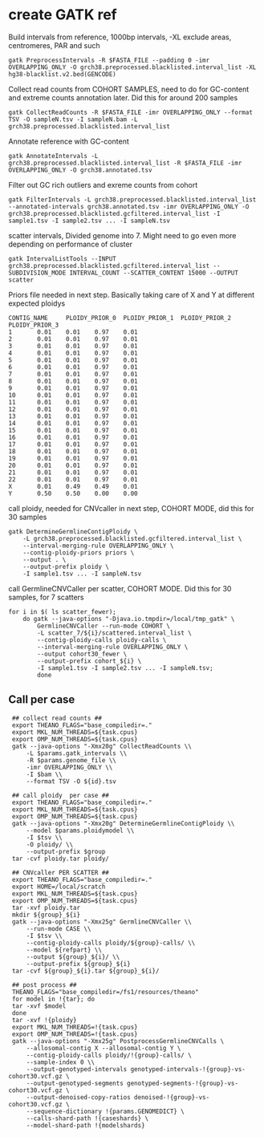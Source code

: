 # create GATK ref

Build intervals from reference, 1000bp intervals, -XL exclude areas, centromeres, PAR and such

`gatk PreprocessIntervals -R $FASTA_FILE --padding 0 -imr OVERLAPPING_ONLY -O grch38.preprocessed.blacklisted.interval_list -XL hg38-blacklist.v2.bed(GENCODE)`

Collect read counts from COHORT SAMPLES, need to do for GC-content and extreme counts annotation later. Did this for around 200 samples

`gatk CollectReadCounts -R $FASTA_FILE -imr OVERLAPPING_ONLY --format TSV -O sampleN.tsv -I sampleN.bam -L grch38.preprocessed.blacklisted.interval_list`

Annotate reference with GC-content

`gatk AnnotateIntervals -L grch38.preprocessed.blacklisted.interval_list -R $FASTA_FILE -imr OVERLAPPING_ONLY -O grch38.annotated.tsv`

Filter out GC rich outliers and exreme counts from cohort

`gatk FilterIntervals -L grch38.preprocessed.blacklisted.interval_list --annotated-intervals grch38.annotated.tsv -imr OVERLAPPING_ONLY -O grch38.preprocessed.blacklisted.gcfiltered.interval_list -I sample1.tsv -I sample2.tsv ... -I sampleN.tsv`

scatter intervals, Divided genome into 7. Might need to go even more depending on performance of cluster

`gatk IntervalListTools --INPUT grch38.preprocessed.blacklisted.gcfiltered.interval_list --SUBDIVISION_MODE INTERVAL_COUNT --SCATTER_CONTENT 15000 --OUTPUT scatter`

Priors file needed in next step. Basically taking care of X and Y at different expected ploidys

```
CONTIG_NAME     PLOIDY_PRIOR_0  PLOIDY_PRIOR_1  PLOIDY_PRIOR_2  PLOIDY_PRIOR_3
1       0.01    0.01    0.97    0.01
2       0.01    0.01    0.97    0.01
3       0.01    0.01    0.97    0.01
4       0.01    0.01    0.97    0.01
5       0.01    0.01    0.97    0.01
6       0.01    0.01    0.97    0.01
7       0.01    0.01    0.97    0.01
8       0.01    0.01    0.97    0.01
9       0.01    0.01    0.97    0.01
10      0.01    0.01    0.97    0.01
11      0.01    0.01    0.97    0.01
12      0.01    0.01    0.97    0.01
13      0.01    0.01    0.97    0.01
14      0.01    0.01    0.97    0.01
15      0.01    0.01    0.97    0.01
16      0.01    0.01    0.97    0.01
17      0.01    0.01    0.97    0.01
18      0.01    0.01    0.97    0.01
19      0.01    0.01    0.97    0.01
20      0.01    0.01    0.97    0.01
21      0.01    0.01    0.97    0.01
22      0.01    0.01    0.97    0.01
X       0.01    0.49    0.49    0.01
Y       0.50    0.50    0.00    0.00
```

call ploidy, needed for CNVcaller in next step, COHORT MODE, did this for 30 samples

```
gatk DetermineGermlineContigPloidy \
    -L grch38.preprocessed.blacklisted.gcfiltered.interval_list \
    --interval-merging-rule OVERLAPPING_ONLY \
    --contig-ploidy-priors priors \
    --output . \
    --output-prefix ploidy \
    -I sample1.tsv ... -I sampleN.tsv
```

call GermlineCNVCaller per scatter, COHORT MODE. Did this for 30 samples, for 7 scatters


```
for i in $( ls scatter_fewer); 
    do gatk --java-options "-Djava.io.tmpdir=/local/tmp_gatk" \
        GermlineCNVCaller --run-mode COHORT \
        -L scatter_7/${i}/scattered.interval_list \
        --contig-ploidy-calls ploidy-calls \
        --interval-merging-rule OVERLAPPING_ONLY \
        --output cohort30_fewer \
        --output-prefix cohort_${i} \
        -I sample1.tsv -I sample2.tsv ... -I sampleN.tsv;
        done
```

## Call per case

```
 ## collect read counts ##
 export THEANO_FLAGS="base_compiledir=."
 export MKL_NUM_THREADS=${task.cpus}
 export OMP_NUM_THREADS=${task.cpus}
 gatk --java-options "-Xmx20g" CollectReadCounts \\
     -L $params.gatk_intervals \\
     -R $params.genome_file \\
     -imr OVERLAPPING_ONLY \\
     -I $bam \\
     --format TSV -O ${id}.tsv

 ## call ploidy  per case ##
 export THEANO_FLAGS="base_compiledir=."
 export MKL_NUM_THREADS=${task.cpus}
 export OMP_NUM_THREADS=${task.cpus}
 gatk --java-options "-Xmx20g" DetermineGermlineContigPloidy \\
     --model $params.ploidymodel \\
     -I $tsv \\
     -O ploidy/ \\
     --output-prefix $group
 tar -cvf ploidy.tar ploidy/

 ## CNVcaller PER SCATTER ##
 export THEANO_FLAGS="base_compiledir=."
 export HOME=/local/scratch
 export MKL_NUM_THREADS=${task.cpus}
 export OMP_NUM_THREADS=${task.cpus}
 tar -xvf ploidy.tar
 mkdir ${group}_${i}
 gatk --java-options "-Xmx25g" GermlineCNVCaller \\
     --run-mode CASE \\
     -I $tsv \\
     --contig-ploidy-calls ploidy/${group}-calls/ \\
     --model ${refpart} \\
     --output ${group}_${i}/ \\
     --output-prefix ${group}_${i}
 tar -cvf ${group}_${i}.tar ${group}_${i}/

 ## post process ##
 THEANO_FLAGS="base_compiledir=/fs1/resources/theano"
 for model in !{tar}; do
 tar -xvf $model
 done
 tar -xvf !{ploidy}
 export MKL_NUM_THREADS=!{task.cpus}
 export OMP_NUM_THREADS=!{task.cpus}
 gatk --java-options "-Xmx25g" PostprocessGermlineCNVCalls \
     --allosomal-contig X --allosomal-contig Y \
     --contig-ploidy-calls ploidy/!{group}-calls/ \
     --sample-index 0 \\
     --output-genotyped-intervals genotyped-intervals-!{group}-vs-cohort30.vcf.gz \
     --output-genotyped-segments genotyped-segments-!{group}-vs-cohort30.vcf.gz \
     --output-denoised-copy-ratios denoised-!{group}-vs-cohort30.vcf.gz \
     --sequence-dictionary !{params.GENOMEDICT} \
     --calls-shard-path !{caseshards} \
     --model-shard-path !{modelshards}
```
